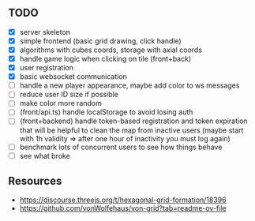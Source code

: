 ## TODO

- [x] server skeleton
- [x] simple frontend (basic grid drawing, click handle)
- [x] algorithms with cubes coords, storage with axial coords
- [x] handle game logic when clicking on tile (front+back)
- [x] user registration
- [x] basic websocket communication
- [ ] handle a new player appearance, maybe add color to ws messages
- [ ] reduce user ID size if possible
- [ ] make color more random
- [ ] (front/api.ts) handle localStorage to avoid losing auth
- [ ] (front+backend) handle token-based registration and token expiration that will be helpful to clean the map from inactive users (maybe start with 1h validity => after one hour of inactivity you must log again)
- [ ] benchmark lots of concurrent users to see how things behave
- [ ] see what broke

## Resources

- https://discourse.threejs.org/t/hexagonal-grid-formation/18396
- https://github.com/vonWolfehaus/von-grid?tab=readme-ov-file

